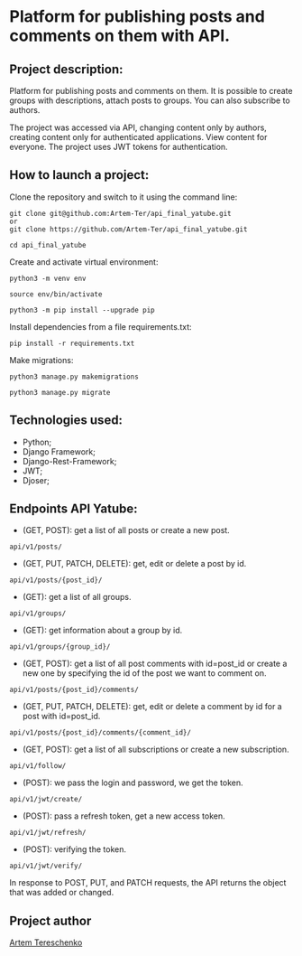 # Platform for publishing posts and comments on them with API.

## Project description:

Platform for publishing posts and comments on them. It is possible to create groups with descriptions, attach posts to groups. You can also subscribe to authors.

The project was accessed via API, changing content only by authors, creating content only for authenticated applications. View content for everyone. The project uses JWT tokens for authentication.

## How to launch a project:

Clone the repository and switch to it using the command line:
```
git clone git@github.com:Artem-Ter/api_final_yatube.git
or
git clone https://github.com/Artem-Ter/api_final_yatube.git

```
```
cd api_final_yatube
```
Create and activate virtual environment:
```
python3 -m venv env
```
```
source env/bin/activate
```
```
python3 -m pip install --upgrade pip
```

Install dependencies from a file requirements.txt:
```
pip install -r requirements.txt
```

Make migrations:
```
python3 manage.py makemigrations
```
```
python3 manage.py migrate
```

## Technologies used:

- Python;
- Django Framework;
- Django-Rest-Framework;
- JWT;
- Djoser;

## Endpoints API Yatube:

- (GET, POST): get a list of all posts or create a new post.
```
api/v1/posts/
```
- (GET, PUT, PATCH, DELETE): get, edit or delete a post by id.
```
api/v1/posts/{post_id}/ 
```
- (GET): get a list of all groups.
```
api/v1/groups/ 
```
- (GET): get information about a group by id.
```
api/v1/groups/{group_id}/ 
```
- (GET, POST): get a list of all post comments with id=post_id or create a new one by specifying the id of the post we want to comment on.
```
api/v1/posts/{post_id}/comments/ 
```
 - (GET, PUT, PATCH, DELETE): get, edit or delete a comment by id for a post with id=post_id.
```
api/v1/posts/{post_id}/comments/{comment_id}/ 
```
- (GET, POST): get a list of all subscriptions or create a new subscription.
```
api/v1/follow/ 
```
- (POST): we pass the login and password, we get the token.
``` 
api/v1/jwt/create/ 
```
- (POST): pass a refresh token, get a new access token.
```
api/v1/jwt/refresh/ 
```
- (POST): verifying the token.
```
api/v1/jwt/verify/ 
```
In response to POST, PUT, and PATCH requests, the API returns the object that was added or changed.


## Project author
[Artem Tereschenko](https://github.com/Artem-Ter)
